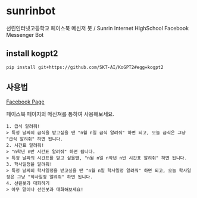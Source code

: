 # sunrinbot
선린인터넷고등학교 페이스북 메신저 봇 / Sunrin Internet HighSchool Facebook Messenger Bot

## install kogpt2
```sh
pip install git+https://github.com/SKT-AI/KoGPT2#egg=kogpt2
```


## 사용법
[Facebook Page](https://fb.me/sunrinbot)

페이스북 페이지의 메신져를 통하여 사용해보세요.

```
1. 급식 알려줘!
> 특정 날짜의 급식을 받고싶을 땐 "n월 n일 급식 알려줘" 하면 되고, 오늘 급식은 그냥 "급식 알려줘" 하면 됩니다.
2. 시간표 알려줘!
> "n학년 n반 시간표 알려줘" 하면 됩니다.
> 특정 날짜의 시간표를 받고 싶을땐, "n월 n일 n학년 n반 시간표 알려줘" 하면 됩니다.
3. 학사일정을 알려줘!
> 특정 날짜의 학사일정을 받고싶을 땐 "n월 n일 학사일정 알려줘" 하면 되고, 오늘 학사일정은 그냥 "학사일정 알려줘" 하면 됩니다.
4. 선린봇과 대화하기
> 아무 말이나 선린봇과 대화해보세요!
```